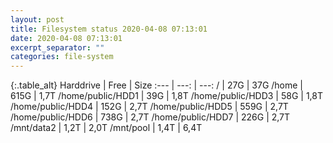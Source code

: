 ```yaml
---
layout: post
title: Filesystem status 2020-04-08 07:13:01
date: 2020-04-08 07:13:01
excerpt_separator: ""
categories: file-system
---
```

{:.table_alt}
Harddrive | Free | Size
:--- | ---: | ---:
/ | 27G | 37G
/home | 615G | 1,7T
/home/public/HDD1 | 39G | 1,8T
/home/public/HDD3 | 58G | 1,8T
/home/public/HDD4 | 152G | 2,7T
/home/public/HDD5 | 559G | 2,7T
/home/public/HDD6 | 738G | 2,7T
/home/public/HDD7 | 226G | 2,7T
/mnt/data2 | 1,2T | 2,0T
/mnt/pool | 1,4T | 6,4T
